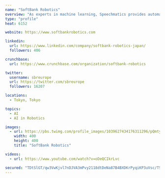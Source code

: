 ```yaml
---
name: "SoftBank Robotics"
overview: "As experts in machine learning, Speechmatics provides automatic #speechrecognition (ASR), available in private or public clouds and securely on-premises."
type: "profile"
heat: 6152

website: https://www.softbankrobotics.com

linkedin:
  url: https://www.linkedin.com/company/softbank-robotics-japan/
  followers: 406

crunchbase:
  url: https://www.crunchbase.com/organization/softbank-robotics

twitter:
  username: sbreurope
  url: https://twitter.com/sbreurope
  followers: 16207

locations:
  - Tokyo, Tokyo

topics:
  - AI
  - AI in Robotics

images:
  - url: https://pbs.twimg.com/profile_images/1039627434176311296/pQmtywpV_400x400.jpg
    width: 400
    height: 400
    title: "SoftBank Robotics"

videos:
  - url: https://www.youtube.com/watch?v=oDeQCIkrLvc

secured: "TDtSlGT/qw3VwKjvl7nDJVA3mPvy2118dtDeNa87B4BXDKrPyqiKP3uVsc/TSJn4JUSjGYqaCoWU1XlDdmlz8KH60oLLEI9x9EHPfVyy8hzinArY2pFlpD7SC+83zEF7Q9ZTE8UtNi5TF+w0p0e0i+zBXePdEAtxEUTJHdh0dpxcDdHt8R8MSTBgtiF/FyHqSBl7nBAnvMnyLlPjYuqABW8pxE2CZ4KnHASWQCdBuOmnOJYnCcTo3dFPuT7XmbcitvZhmmiEJIdku9172N/hqg==;wvC7w4mkP3aOsJdoE4eJsw=="
---
```


